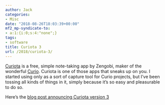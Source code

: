 ```yaml
---
author: Jack
categories:
- Misc
date: "2018-08-26T18:03:39+00:00"
mf2_mp-syndicate-to:
- a:1:{i:0;s:4:"none";}
tags:
- software
title: Curiota 3
url: /2018/curiota-3/
---
```

[Curiota][1] is a free, simple note-taking app by Zengobi, maker of the wonderful [Curio][2]. Curiota is one of those apps that sneaks up on you. I started using only as a sort of capture tool for Curio projects, but I&#8217;ve been tossing all kinds of things in it, simply because it&#8217;s so easy and pleasurable to do so.

Here&#8217;s the [blog post announcing Curiota version 3][3]

[][3]

 [1]: https://www.zengobi.com/curiota/
 [2]: https://www.zengobi.com/curio/
 [3]: https://blog.zengobi.com/2018/08/curiota-3.html